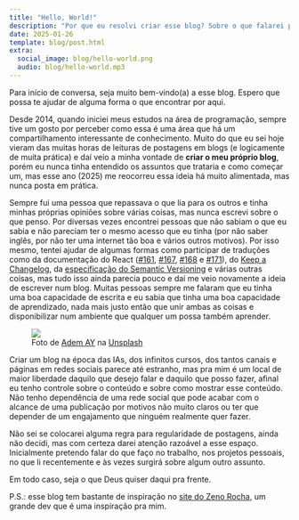 ```yaml
---
title: "Hello, World!"
description: "Por que eu resolvi criar esse blog? Sobre o que falarei por aqui?"
date: 2025-01-26
template: blog/post.html
extra:
  social_image: blog/hello-world.png
  audio: blog/hello-world.mp3
---
```


Para início de conversa, seja muito bem-vindo(a) a esse blog. Espero que possa te ajudar de alguma forma o que encontrar por aqui.

Desde 2014, quando iniciei meus estudos na área de programação, sempre tive um gosto por perceber como essa é uma área que há um compartilhamento interessante de conhecimento. Muito do que eu sei hoje vieram das muitas horas de leituras de postagens em blogs (e logicamente de muita prática) e daí veio a minha vontade de **criar o meu próprio blog**, porém eu nunca tinha entendido os assuntos que trataria e como começar um, mas esse ano (2025) me reocorreu essa ideia há muito alimentada, mas nunca posta em prática.

Sempre fui uma pessoa que repassava o que lia para os outros e tinha minhas próprias opiniões sobre várias coisas, mas nunca escrevi sobre o que penso. Por diversas vezes encontrei pessoas que não sabiam o que eu sabia e não pareciam ter o mesmo acesso que eu tinha (por não saber inglês, por não ter uma internet tão boa e vários outros motivos). Por isso mesmo, tentei ajudar de algumas formas como participar de traduções como da documentação do React ([#161](https://github.com/reactjs/pt-br.react.dev/pull/161), [#167](https://github.com/reactjs/pt-br.react.dev/pull/167), [#168](https://github.com/reactjs/pt-br.react.dev/pull/168) e [#171](https://github.com/reactjs/pt-br.react.dev/pull/171)), do [Keep a Changelog](https://github.com/olivierlacan/keep-a-changelog/pull/577), da [especificação do Semantic Versioning](https://github.com/semver/semver.org/pull/430) e várias outras coisas, mas tudo isso ainda parecia pouco e daí me veio novamente a ideia de escrever num blog. Muitas pessoas sempre me falaram que eu tinha uma boa capacidade de escrita e eu sabia que tinha uma boa capacidade de aprendizado, nada mais justo então que unir ambas as coisas e disponibilizar num ambiente que qualquer um possa também aprender.

<figure>
  <img class="mb-1" src="/blog/social-networks.jpg" data-zoomable />
  <figcaption class="text-center text-sm italic">
    Foto de <a href="https://unsplash.com/pt-br/@ademay?utm_content=creditCopyText&utm_medium=referral&utm_source=unsplash">Adem AY</a> na <a href="https://unsplash.com/pt-br/fotografias/dispositivo-digital-branco-e-rosa-Tk9m_HP4rgQ?utm_content=creditCopyText&utm_medium=referral&utm_source=unsplash">Unsplash</a>
  </figcaption>
</figure>

Criar um blog na época das IAs, dos infinitos cursos, dos tantos canais e páginas em redes sociais parece até estranho, mas pra mim é um local de maior liberdade daquilo que desejo falar e daquilo que posso fazer, afinal eu tenho controle sobre o conteúdo e sobre como mostrar esse conteúdo. Não tenho dependência de uma rede social que pode acabar com o alcance de uma publicação por motivos não muito claros ou ter que depender de um engajamento que ninguém realmente quer fazer.

Não sei se colocarei alguma regra para regularidade de postagens, ainda não decidi, mas com certeza darei atenção razoável a esse espaço. Inicialmente pretendo falar do que faço no trabalho, nos projetos pessoais, no que li recentemente e às vezes surgirá sobre algum outro assunto.

Em todo caso, seja o que Deus quiser daqui pra frente.

P.S.: esse blog tem bastante de inspiração no [site do Zeno Rocha](https://zenorocha.com/), um grande dev que é uma inspiração pra mim.
